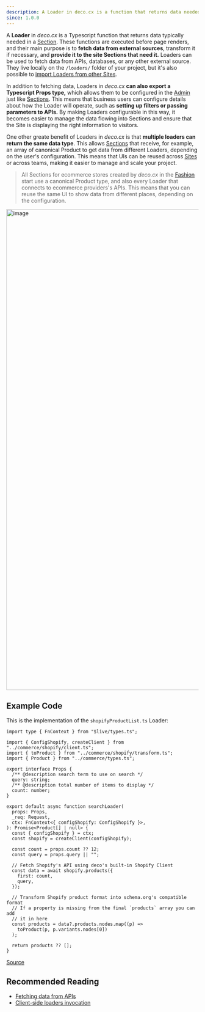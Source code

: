```yaml
---
description: A Loader in deco.cx is a function that returns data needed for a Site.
since: 1.0.0
---
```


A **Loader** in _deco.cx_ is a Typescript function that returns data typically
needed in a [Section](/docs/en/concepts/section). These functions are executed
before page renders, and their main purpose is to **fetch data from external
sources**, transform it if necessary, and **provide it to the site Sections that
need it.** Loaders can be used to fetch data from APIs, databases, or any other
external source. They live locally on the `/loaders/` folder of your project,
but it's also possible to
[import Loaders from other Sites](/docs/en/tutorials/importing-other-sites).

<!-- TODO: Update folder name after new engine -->

In addition to fetching data, Loaders in _deco.cx_ **can also export a
Typescript Props type,** which allows them to be configured in the
[Admin](https://deco.cx/admin) just like [Sections](/docs/en/concepts/section).
This means that business users can configure details about how the Loader will
operate, such as **setting up filters or passing parameters to APIs.** By making
Loaders configurable in this way, it becomes easier to manage the data flowing
into Sections and ensure that the Site is displaying the right information to
visitors.

One other greate benefit of Loaders in _deco.cx_ is that **multiple loaders can
return the same data type**. This allows [Sections](/docs/en/concepts/section)
that receive, for example, an array of canonical Product to get data from
different Loaders, depending on the user's configuration. This means that UIs
can be reused across [Sites](/docs/en/concepts/site) or across teams, making it
easier to manage and scale your project.

> All Sections for ecommerce stores created by _deco.cx_ in the
> [Fashion](https://github.com/deco-sites/fashion) start use a canonical Product
> type, and also every Loader that connects to ecommerce providers's APIs. This
> means that you can reuse the same UI to show data from different places,
> depending on the configuration.

<img width="1259" alt="image" src="https://user-images.githubusercontent.com/18706156/224897214-a45b2731-5799-4007-8084-a8a772ddf5d2.png">

## Example Code

This is the implementation of the `shopifyProductList.ts` Loader:

```tsx
import type { FnContext } from "$live/types.ts";

import { ConfigShopify, createClient } from "../commerce/shopify/client.ts";
import { toProduct } from "../commerce/shopify/transform.ts";
import { Product } from "../commerce/types.ts";

export interface Props {
  /** @description search term to use on search */
  query: string;
  /** @description total number of items to display */
  count: number;
}

export default async function searchLoader(
  props: Props,
  _req: Request,
  ctx: FnContext<{ configShopify: ConfigShopify }>,
): Promise<Product[] | null> {
  const { configShopify } = ctx;
  const shopify = createClient(configShopify);

  const count = props.count ?? 12;
  const query = props.query || "";

  // Fetch Shopify's API using deco's built-in Shopify Client
  const data = await shopify.products({
    first: count,
    query,
  });

  // Transform Shopify product format into schema.org's compatible format
  // If a property is missing from the final `products` array you can add
  // it in here
  const products = data?.products.nodes.map((p) =>
    toProduct(p, p.variants.nodes[0])
  );

  return products ?? [];
}
```

[Source](https://github.com/deco-sites/std/blob/bedf496b7a2a480c1a9dfae477fe34020daae821/functions/shopifyProductList.ts)

## Recommended Reading

- [Fetching data from APIs](/docs/en/tutorials/data-fetching)
- [Client-side loaders invocation](/docs/en/tutorials/client-side-invocation)
